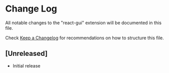 # Change Log

All notable changes to the "react-gui" extension will be documented in this file.

Check [Keep a Changelog](http://keepachangelog.com/) for recommendations on how to structure this file.

## [Unreleased]

- Initial release